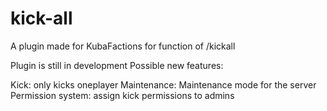 # kick-all
A plugin made for KubaFactions for function of /kickall

Plugin is still in development
Possible new features:

Kick: only kicks oneplayer
Maintenance: Maintenance mode for the server
Permission system: assign kick permissions to admins

